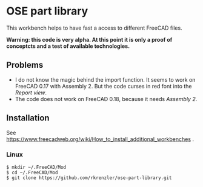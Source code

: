 # OSE part library

This workbench helps to have fast a access to different FreeCAD files.

**Warning: this code is very alpha. At this point it is only a proof of conceptcts and a test of available technologies.**

## Problems
* I do not know the magic behind the import function. It seems to work on FreeCAD 0.17 with Assembly 2. But the code curses in red font into the *Report view*.
* The code does not work on FreeCAD 0.18, because it needs *Assembly 2*.


## Installation
See https://www.freecadweb.org/wiki/How_to_install_additional_workbenches .

### Linux

````
$ mkdir ~/.FreeCAD/Mod
$ cd ~/.FreeCAD/Mod
$ git clone https://github.com/rkrenzler/ose-part-library.git
````
